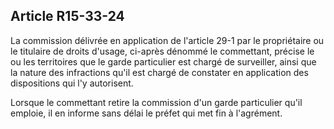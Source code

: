 Article R15-33-24
----
La commission délivrée en application de l'article 29-1 par le propriétaire ou
le titulaire de droits d'usage, ci-après dénommé le commettant, précise le ou
les territoires que le garde particulier est chargé de surveiller, ainsi que la
nature des infractions qu'il est chargé de constater en application des
dispositions qui l'y autorisent.

Lorsque le commettant retire la commission d'un garde particulier qu'il emploie,
il en informe sans délai le préfet qui met fin à l'agrément.
